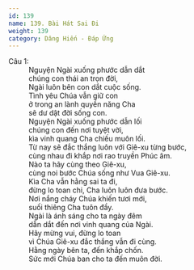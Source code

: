 ```yaml
---
id: 139
name: 139. Bài Hát Sai Đi
weight: 139
category: Dâng Hiến - Đáp Ứng
---
```

<dl><dt>Câu 1:</dt><dd data-verse="1">Nguyện Ngài xuống phước dẫn dắt <br/>chúng con thái an trọn đời, <br/>Ngài luôn bên con dắt cuộc sống. <br/>Tình yêu Chúa vẫn giữ con <br/>ở trong an lành quyền năng Cha <br/>sẽ dư dật đời sống con. <br/>Nguyện Ngài xuống phước dẫn lối <br/>chúng con đến nơi tuyệt vời, <br/>kìa vinh quang Cha chiếu muôn lối. <br/>Từ nay sẽ đắc thắng luôn với Giê-xu từng bước, <br/>cùng nhau đi khắp nơi rao truyền Phúc âm. <br/>Nào ta hãy cùng theo Giê-xu, <br/>cùng noi bước Chúa sống như Vua Giê-xu. <br/>Kìa Cha vẫn hằng sai ta đi, <br/>đừng lo toan chi, Cha luôn luôn đưa bước. <br/>Nơi nắng cháy Chúa khiến tươi mới, <br/>suối thiêng Cha tuôn đầy. <br/>Ngài là ánh sáng cho ta ngày đêm <br/>dẫn dắt đến nơi vinh quang của Ngài. <br/>Hãy mừng vui, đừng lo toan <br/>vì Chúa Giê-xu đắc thắng vẫn đi cùng. <br/>Hằng ngày bên ta, đến khắp chốn. <br/>Sức mới Chúa ban cho ta đến muôn đời. </dd></dl>
